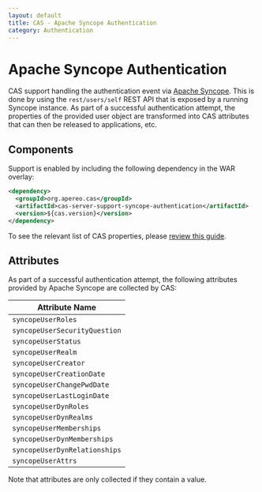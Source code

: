 ```yaml
---
layout: default
title: CAS - Apache Syncope Authentication
category: Authentication
---
```


# Apache Syncope Authentication

CAS support handling the authentication event via [Apache Syncope](http://syncope.apache.org/). This is done by using the `rest/users/self` REST API that is exposed by a running Syncope instance. As part of a successful authentication attempt, the properties of the provided user object are transformed into CAS attributes that can then be released to applications, etc.


## Components

Support is enabled by including the following dependency in the WAR overlay:

```xml
<dependency>
  <groupId>org.apereo.cas</groupId>
  <artifactId>cas-server-support-syncope-authentication</artifactId>
  <version>${cas.version}</version>
</dependency>
```

To see the relevant list of CAS properties, please [review this guide](../configuration/Configuration-Properties.html#syncope-authentication).

## Attributes

As part of a successful authentication attempt, the following attributes provided by Apache Syncope are collected by CAS:

| Attribute Name             
|------------------------------------
| `syncopeUserRoles`
| `syncopeUserSecurityQuestion`
| `syncopeUserStatus`
| `syncopeUserRealm`
| `syncopeUserCreator`
| `syncopeUserCreationDate`
| `syncopeUserChangePwdDate`
| `syncopeUserLastLoginDate`
| `syncopeUserDynRoles`
| `syncopeUserDynRealms`
| `syncopeUserMemberships`
| `syncopeUserDynMemberships`
| `syncopeUserDynRelationships`
| `syncopeUserAttrs`

Note that attributes are only collected if they contain a value.
